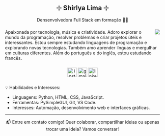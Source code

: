 <h2 align="center">⊹ Shirlya Lima ⊹</h2>

<p align="center">Densenvolvedora Full Stack em formação 👩‍💻</p> 

###
<a href="https://imgbb.com/"><img src="https://i.ibb.co/VVM5bDD/img-git.png"  align="right"></a>


Apaixonada por tecnologia, música e criatividade. Adoro explorar o mundo da programação, resolver problemas e criar projetos úteis e interessantes. 
Estou sempre estudando linguagens de programação e explorando novas tecnologias.
Também amo aprender línguas e mergulhar em culturas diferentes. Além do português e do inglês, estou estudando francês. 

###
<div align="center">
  <a href="https://www.instagram.com/shirlya.lima/"><img src="https://img.shields.io/static/v1?message=Instagram&logo=instagram&label=&color=E4405F&logoColor=white&labelColor=&style=for-the-badge" height="30" alt="instagram logo"></a>
  <a href="mailto:shirlyalima.dev@gmail.com"><img src="https://img.shields.io/static/v1?message=Gmail&logo=gmail&label=&color=D14836&logoColor=white&labelColor=&style=for-the-badge" height="30" alt="gmail logo"></a>
  <a href="https://www.linkedin.com/in/shirlya"><img src="https://img.shields.io/static/v1?message=LinkedIn&logo=linkedin&label=&color=0077B5&logoColor=white&labelColor=&style=for-the-badge" height="30" alt="linkedin logo"></a>
</div>

###
💡 Habilidades e Interesses:
* Linguagens: Python, HTML, CSS, JavaScript.
* Ferramentas: PySimpleGUI, Git, VS Code.
* Interesses: Automação, desenvolvimento web e interfaces gráficas.

---
<div align="center">
📬 Entre em contato comigo!
Quer colaborar, compartilhar ideias ou apenas trocar uma ideia? Vamos conversar!
</div>
